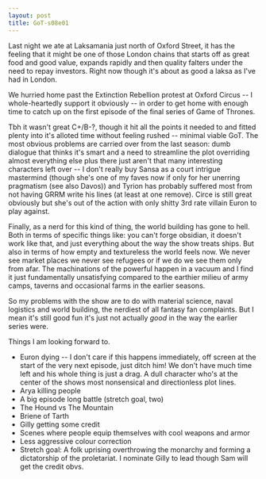 ```yaml
---
layout: post
title: GoT-s08e01
---
```

Last night we ate at Laksamania just north of Oxford Street, it has the feeling that it might be one of those London chains that starts off as great food and good value, expands rapidly and then quality falters under the need to repay investors. Right now though it's about as good a laksa as I've had in London.

We hurried home past the Extinction Rebellion protest at Oxford Circus -- I whole-heartedly support it obviously -- in order to get home with enough time to catch up on the first episode of the final series of Game of Thrones. 

Tbh it wasn't great C+/B-?, though it hit all the points it needed to and fitted plenty into it's alloted time without feeling rushed -- minimal viable GoT. The most obvious problems are carried over from the last season: dumb dialogue that thinks it's smart and a need to streamline the plot overriding almost everything else plus there just aren't that many interesting characters left over -- I don't really buy Sansa as a court intrigue mastermind (though she's one of my faves now if only for her unerring pragmatism (see also Davos)) and Tyrion has probably suffered most from not having GRRM write his lines (at least at one remove). Circe is still great obviously but she's out of the action with only shitty 3rd rate villain Euron to play against.

Finally, as a nerd for this kind of thing, the world building has gone to hell. Both in terms of specific things like: you can't forge obsidian, it doesn't work like that, and just everything about the way the show treats ships. But also in terms of how empty and textureless the world feels now. We never see market places we never see refugees or if we do we see them only from afar. The machinations of the powerful happen in a vacuum and I find it just fundamentally unsatisfying compared to the earthier milieu of army camps, taverns and occasional farms in the earlier seasons.

So my problems with the show are to do with material science, naval logistics and world building, the nerdiest of all fantasy fan complaints. But I mean it's still good fun it's just not actually _good_ in the way the earlier series were.

Things I am looking forward to.

 * Euron dying -- I don't care if this happens immediately, off screen at the start of the very next episode, just ditch him! We don't have much time left and his whole thing is just a drag. A dull character who's at the center of the shows most nonsensical and directionless plot lines.
 * Arya killing people
 * A big episode long battle (stretch goal, two)
 * The Hound vs The Mountain
 * Briene of Tarth
 * Gilly getting some credit
 * Scenes where people equip themselves with cool weapons and armor
 * Less aggressive colour correction
 * Stretch goal: A folk uprising overthrowing the monarchy and forming a dictatorship of the proletariat. I nominate Gilly to lead though Sam will get the credit obvs.
